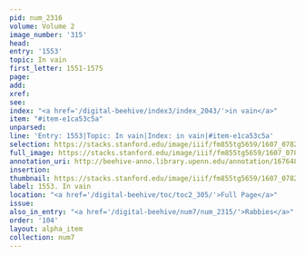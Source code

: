 ```yaml
---
pid: num_2316
volume: Volume 2
image_number: '315'
head:
entry: '1553'
topic: In vain
first_letter: 1551-1575
page:
add:
xref:
see:
index: "<a href='/digital-beehive/index3/index_2043/'>in vain</a>"
item: "#item-e1ca53c5a"
unparsed:
line: 'Entry: 1553|Topic: In vain|Index: in vain|#item-e1ca53c5a'
selection: https://stacks.stanford.edu/image/iiif/fm855tg5659/1607_0782/420,2549,2801,518/full/0/default.jpg
full_image: https://stacks.stanford.edu/image/iiif/fm855tg5659/1607_0782/full/full/0/default.jpg
annotation_uri: http://beehive-anno.library.upenn.edu/annotation/1676480522728
insertion:
thumbnail: https://stacks.stanford.edu/image/iiif/fm855tg5659/1607_0782/420,2549,600,180/250,/0/default.jpg
label: 1553. In vain
location: "<a href='/digital-beehive/toc/toc2_305/'>Full Page</a>"
issue:
also_in_entry: "<a href='/digital-beehive/num7/num_2315/'>Rabbies</a>"
order: '104'
layout: alpha_item
collection: num7
---
```

